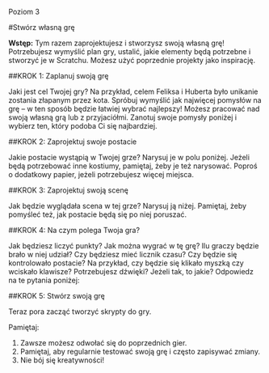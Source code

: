 Poziom 3

#Stwórz własną grę

__Wstęp:__
Tym razem zaprojektujesz i stworzysz swoją własną grę! Potrzebujesz wymyślić plan gry, ustalić, jakie elementy będą potrzebne i stworzyć je w Scratchu. Możesz użyć poprzednie projekty jako inspirację.

##KROK 1: Zaplanuj swoją grę

Jaki jest cel Twojej gry? Na przykład, celem Feliksa i Huberta było unikanie zostania złapanym przez kota. Spróbuj wymyślić jak najwięcej pomysłów na grę – w ten sposób będzie łatwiej wybrać najlepszy! Możesz pracować nad swoją własną grą lub z przyjaciółmi. Zanotuj swoje pomysły poniżej i wybierz ten, który podoba Ci się najbardziej.

##KROK 2: Zaprojektuj swoje postacie

Jakie postacie wystąpią w Twojej grze? Narysuj je w polu poniżej. Jeżeli będą potrzebować inne kostiumy, pamiętaj, żeby je też narysować. Poproś o dodatkowy papier, jeżeli potrzebujesz więcej miejsca.

##KROK 3: Zaprojektuj swoją scenę

Jak będzie wyglądała scena w tej grze? Narysuj ją niżej. Pamiętaj, żeby pomyśleć też, jak postacie będą się po niej poruszać. 

##KROK 4: Na czym polega Twoja gra?

Jak będziesz liczyć punkty? Jak można wygrać w tę grę? Ilu graczy będzie brało w niej udział? Czy będziesz mieć licznik czasu? Czy będzie się kontrolowało postacie? Na przykład, czy będzie się klikało myszką czy wciskało klawisze? Potrzebujesz dźwięki? Jeżeli tak, to jakie? Odpowiedz na te pytania poniżej:

##KROK 5: Stwórz swoją grę

Teraz pora zacząć tworzyć skrypty do gry.

Pamiętaj:

1. Zawsze możesz odwołać się do poprzednich gier.
2. Pamiętaj, aby regularnie testować swoją grę i często zapisywać zmiany.
3. Nie bój się kreatywności!
